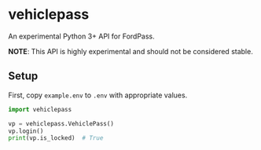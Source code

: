 # vehiclepass

An experimental Python 3+ API for FordPass.

**NOTE**: This API is highly experimental and should not be considered stable.

## Setup

First, copy `example.env` to `.env` with appropriate values.

```python
import vehiclepass

vp = vehiclepass.VehiclePass()
vp.login()
print(vp.is_locked)  # True
```